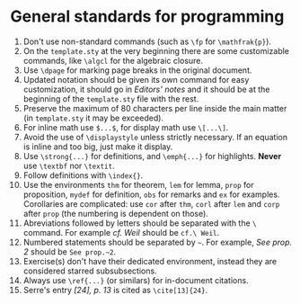 # General standards for programming

1. Don't use non-standard commands (such as `\fp` for `\mathfrak{p}`).
1. On the `template.sty` at the very beginning there are some customizable
   commands, like `\algcl` for the algebraic closure.
1. Use `\dpage` for marking page breaks in the original document.
1. Updated notation should be given its own command for easy customization, it
   should go in _Editors' notes_ and it should be at the beginning of the
   `template.sty` file with the rest.
1. Preserve the maximum of 80 characters per line inside the main matter (in
   `template.sty` it may be exceeded).
1. For inline math use `$...$`, for display math use `\[...\]`.
1. Avoid the use of `\displaystyle` unless strictly necessary. If an equation is inline and too big, just make it display.
1. Use `\strong{...}` for definitions, and `\emph{...}` for highlights.
   **Never** use `\textbf` nor `\textit`.
1. Follow definitions with `\index{}`.
1. Use the environments `thm` for theorem, `lem` for lemma, `prop` for
   proposition, `mydef` for definition, `obs` for remarks and `ex` for
   examples.  
   Corollaries are complicated: use `cor` after `thm`, `corl` after `lem`
   and `corp` after `prop` (the numbering is dependent on those).
1. Abreviations followed by letters should be separated with the `\ `
   command. For example _cf. Weil_ should be `cf.\ Weil`.
1. Numbered statements should be separated by `~`. For example, _See prop. 2_
   should be `See prop.~2`.
1. Exercise(s) don't have their dedicated environment, instead they are
   considered starred subsubsections.
1. Always use `\ref{...}` (or similars) for in-document citations.
1. Serre's entry _[24], p. 13_ is cited as `\cite[13]{24}`.
